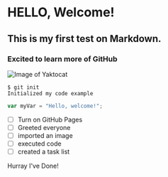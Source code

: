 # HELLO, Welcome!
## This is my first test on Markdown.
### Excited to learn more of GitHub

![Image of Yaktocat](https://octodex.github.com/images/yaktocat.png)

```
$ git init
Initialized my code example
```

``` javascript
var myVar = "Hello, welcome!";
```
- [ ] Turn on GitHub Pages
- [ ] Greeted everyone
- [ ] imported an image
- [ ] executed code
- [ ] created a task list

Hurray I've Done!

